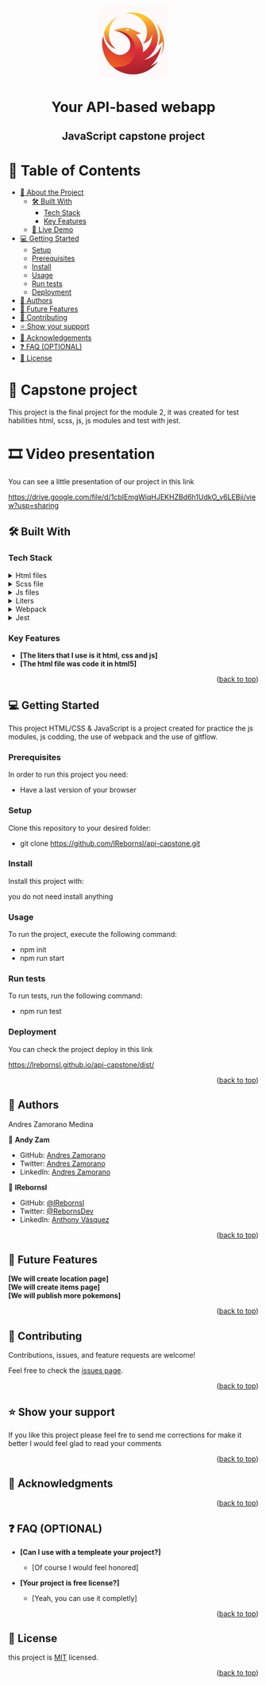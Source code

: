<a name="readme-top"></a>

<div align="center">
  <img src="./src/assets/logo.png" alt="logo" width="140"  height="auto" />
  <br/>

  <h1><b>Your API-based webapp</b></h1>
  <h2><b>JavaScript capstone project</b></h2>

</div>

<!-- TABLE OF CONTENTS -->

# 📗 Table of Contents

- [📖 About the Project](#about-project)
  - [🛠 Built With](#built-with)
    - [Tech Stack](#tech-stack)
    - [Key Features](#key-features)
  - [🚀 Live Demo](#live-demo)
- [💻 Getting Started](#getting-started)
  - [Setup](#setup)
  - [Prerequisites](#prerequisites)
  - [Install](#install)
  - [Usage](#usage)
  - [Run tests](#run-tests)
  - [Deployment](#deployment)
- [👥 Authors](#authors)
- [🔭 Future Features](#future-features)
- [🤝 Contributing](#contributing)
- [⭐️ Show your support](#support)
- [🙏 Acknowledgements](#acknowledgements)
- [❓ FAQ (OPTIONAL)](#faq)
- [📝 License](#license)

<!-- PROJECT DESCRIPTION -->

# 📖 Capstone project <a name="about-project"></a>

This project is the final project for the module 2, it was created for test habilities html, scss, js, js modules and test with jest. 

# 🎞 Video presentation 

You can see a little presentation of our project in this link

https://drive.google.com/file/d/1cbIEmgWiqHJEKHZBd6h1UdkO_v6LEBji/view?usp=sharing

## 🛠 Built With <a name="built-with"></a>

### Tech Stack <a name="tech-stack"></a>

<details>
  <summary>Html files</summary>
  <ul>
    <li>This file is the template to recieve the dinamical js content</li>
  </ul>
</details>

<details>
<summary>Scss file</summary>
  <ul>
    <li>this files help us to give the visual part to the html file content</li>
  </ul>
</details>

<details>
<summary>Js files</summary>
  <ul>
    <li>this file help us to use DOM into the html files and do funtions features</li>
  </ul>
</details>

<details>
  <summary>Liters</summary>
  <ul>
    <li>the liters to help find error in the code </li>
  </ul>
</details>

<details>
  <summary>Webpack</summary>
  <ul>
    <li>We use web pack in this project </li>
  </ul>
</details>

<details>
  <summary>Jest</summary>
  <ul>
    <li>This project use jest to test.</li>
  </ul>
</details>

### Key Features <a name="key-features"></a>

- **[The liters that I use is it html, css and js]**
- **[The html file was code it in html5]**

<p align="right">(<a href="#readme-top">back to top</a>)</p>

## 💻 Getting Started <a name="getting-started"></a>

This project HTML/CSS & JavaScript is a project created for practice the js modules, js codding, the use of webpack and the use of gitflow. 

### Prerequisites

In order to run this project you need:

- Have a last version of your browser

### Setup

Clone this repository to your desired folder:

- git clone https://github.com/lRebornsl/api-capstone.git


### Install

Install this project with:

you do not need install anything

### Usage

To run the project, execute the following command:

- npm init
- npm run start

### Run tests

To run tests, run the following command:

- npm run test 

### Deployment

You can check the project deploy in this link 

https://lrebornsl.github.io/api-capstone/dist/ 

<p align="right">(<a href="#readme-top">back to top</a>)</p>

## 👥 Authors <a name="authors"></a>

Andres Zamorano Medina

👤 **Andy Zam**

- GitHub: [Andres Zamorano](https://github.com/Dachrono)
- Twitter: [Andres Zamorano](https://twitter.com/Dachrono)
- LinkedIn: [Andres Zamorano](https://www.linkedin.com/in/andres-zamorano-785b77a1/)

👤 **lRebornsl**

- GitHub: [@lRebornsl](https://github.com/lRebornsl)
- Twitter: [@RebornsDev](https://twitter.com/RebornsDev)
- LinkedIn: [Anthony Vásquez](https://www.linkedin.com/in/avvm98/)

<p align="right">(<a href="#readme-top">back to top</a>)</p>

## 🔭 Future Features <a name="future-features"></a>

**[We will create location page]**<br>
**[We will create items page]**<br>
**[We will publish more pokemons]**

<p align="right">(<a href="#readme-top">back to top</a>)</p>

## 🤝 Contributing <a name="contributing"></a>

Contributions, issues, and feature requests are welcome!

Feel free to check the [issues page](https://github.com/Dachrono/Leaderboard/issues).

<p align="right">(<a href="#readme-top">back to top</a>)</p>

<!-- SUPPORT -->

## ⭐️ Show your support <a name="support"></a>

If you like this project please feel fre to send me corrections for make it better I would feel glad to read your comments  

<p align="right">(<a href="#readme-top">back to top</a>)</p>

<!-- ACKNOWLEDGEMENTS -->

## 🙏 Acknowledgments <a name="acknowledgements"></a>



<p align="right">(<a href="#readme-top">back to top</a>)</p>

<!-- FAQ (optional) -->

## ❓ FAQ (OPTIONAL) <a name="faq"></a>


- **[Can I use with a templeate your project?]**

  - [Of course I would feel honored]

- **[Your project is free license?]**

  - [Yeah, you can use it completly]

<p align="right">(<a href="#readme-top">back to top</a>)</p>

<!-- LICENSE -->

## 📝 License <a name="license"></a>

this project is [MIT](./LICENSE) licensed.

<p align="right">(<a href="#readme-top">back to top</a>)</p>